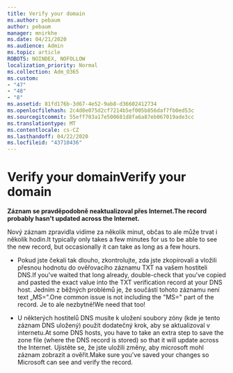 ```yaml
---
title: Verify your domain
ms.author: pebaum
author: pebaum
manager: mnirkhe
ms.date: 04/21/2020
ms.audience: Admin
ms.topic: article
ROBOTS: NOINDEX, NOFOLLOW
localization_priority: Normal
ms.collection: Adm_O365
ms.custom:
- "47"
- "48"
- "8"
ms.assetid: 81fd176b-3d67-4e52-9ab8-d36602412734
ms.openlocfilehash: 2c4d8e075d2cf7214b5ef005b856daf7fb0ed53c
ms.sourcegitcommit: 55eff703a17e500681d8fa6a87eb067019ade3cc
ms.translationtype: MT
ms.contentlocale: cs-CZ
ms.lasthandoff: 04/22/2020
ms.locfileid: "43710436"
---
```

# <a name="verify-your-domain"></a><span data-ttu-id="f1b4f-102">Verify your domain</span><span class="sxs-lookup"><span data-stu-id="f1b4f-102">Verify your domain</span></span>

 <span data-ttu-id="f1b4f-103">**Záznam se pravděpodobně neaktualizoval přes Internet.**</span><span class="sxs-lookup"><span data-stu-id="f1b4f-103">**The record probably hasn't updated across the Internet.**</span></span>
  
<span data-ttu-id="f1b4f-104">Nový záznam zpravidla vidíme za několik minut, občas to ale může trvat i několik hodin.</span><span class="sxs-lookup"><span data-stu-id="f1b4f-104">It typically only takes a few minutes for us to be able to see the new record, but occasionally it can take as long as a few hours.</span></span> 
  
- <span data-ttu-id="f1b4f-105">Pokud jste čekali tak dlouho, zkontrolujte, zda jste zkopírovali a vložili přesnou hodnotu do ověřovacího záznamu TXT na vašem hostiteli DNS.</span><span class="sxs-lookup"><span data-stu-id="f1b4f-105">If you've waited that long already, double-check that you've copied and pasted the exact value into the TXT verification record at your DNS host.</span></span> <span data-ttu-id="f1b4f-106">Jedním z běžných problémů je, že součástí tohoto záznamu není text „MS=".</span><span class="sxs-lookup"><span data-stu-id="f1b4f-106">One common issue is not including the "MS=" part of the record.</span></span> <span data-ttu-id="f1b4f-107">Je to ale nezbytné!</span><span class="sxs-lookup"><span data-stu-id="f1b4f-107">We need that too!</span></span>

- <span data-ttu-id="f1b4f-108">U některých hostitelů DNS musíte k uložení soubory zóny (kde je tento záznam DNS uložený) použít dodatečný krok, aby se aktualizoval v internetu.</span><span class="sxs-lookup"><span data-stu-id="f1b4f-108">At some DNS hosts, you have to take an extra step to save the zone file (where the DNS record is stored) so that it will update across the Internet.</span></span> <span data-ttu-id="f1b4f-109">Ujistěte se, že jste uložili změny, aby microsoft mohl záznam zobrazit a ověřit.</span><span class="sxs-lookup"><span data-stu-id="f1b4f-109">Make sure you've saved your changes so Microsoft can see and verify the record.</span></span>
